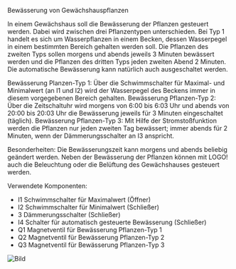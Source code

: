 Bewässerung von Gewächshauspflanzen

In einem Gewächshaus soll die Bewässerung der Pflanzen gesteuert werden. Dabei wird zwischen drei Pflanzentypen unterschieden.
Bei Typ 1 handelt es sich um Wasserpflanzen in einem Becken, dessen Wasserpegel in einem bestimmten Bereich gehalten werden soll. Die
Pflanzen des zweiten Typs sollen morgens und abends jeweils 3 Minuten bewässert werden und die Pflanzen des dritten Typs jeden zweiten Abend 2 Minuten.
Die automatische Bewässerung kann natürlich auch ausgeschaltet werden.

Bewässerung Planzen-Typ 1:
Über die Schwimmschalter für Maximal- und Minimalwert (an I1 und I2) wird der Wasserpegel des Beckens immer in diesem vorgegebenen Bereich gehalten.
Bewässerung Pflanzen-Typ 2:
Über die Zeitschaltuhr wird morgens von 6:00 bis 6:03 Uhr und abends von 20:00 bis 20:03 Uhr die Bewässerung jeweils für 3 Minuten eingeschaltet (täglich).
Bewässerung Pflanzen-Typ 3:
Mit Hilfe der Stromstoßfunktion werden die Pflanzen nur jeden zweiten Tag bewässert; immer abends für 2 Minuten, wenn der Dämmerungsschalter an I3 anspricht. 

Besonderheiten:
Die Bewässerungszeit kann morgens und abends beliebig geändert werden. Neben der Bewässerung der Pflanzen können mit LOGO! auch die Beleuchtung oder die Belüftung des Gewächshauses gesteuert werden.


Verwendete Komponenten:

+ I1 Schwimmschalter für Maximalwert (Öffner)
+ I2 Schwimmschalter für Minimalwert (Schließer)
+ 3 Dämmerungsschalter (Schließer)
+ I4 Schalter für automatisch gesteuerte Bewässerung (Schließer)
+ Q1 Magnetventil für Bewässerung Pflanzen-Typ 1
+ Q2 Magnetventil für Bewässerung Pflanzen-Typ 2
+ Q3 Magnetventil für Bewässerung Pflanzen-Typ 3


![Bild](Bewaesserung.png)


